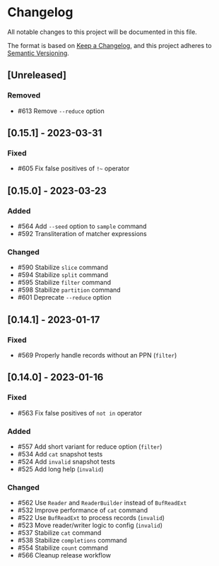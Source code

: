 # Changelog

All notable changes to this project will be documented in this file.

The format is based on [Keep a Changelog](https://keepachangelog.com/en/1.0.0/),
and this project adheres to [Semantic Versioning](https://semver.org/spec/v2.0.0.html).

## [Unreleased]

### Removed

* #613 Remove `--reduce` option

## [0.15.1] - 2023-03-31

### Fixed

* #605 Fix false positives of `!~` operator

## [0.15.0] - 2023-03-23

### Added

* #564 Add `--seed` option to `sample` command
* #592 Transliteration of matcher expressions

### Changed

* #590 Stabilize `slice` command
* #594 Stabilize `split` command
* #595 Stabilize `filter` command
* #598 Stabilize `partition` command
* #601 Deprecate `--reduce` option


## [0.14.1] - 2023-01-17

### Fixed

* #569 Properly handle records without an PPN (`filter`)


## [0.14.0] - 2023-01-16

### Fixed

* #563 Fix false positives of `not in` operator

### Added

* #557 Add short variant for reduce option (`filter`)
* #534 Add `cat` snapshot tests
* #524 Add `invalid` snapshot tests
* #525 Add long help (`invalid`)

### Changed

* #562 Use `Reader` and `ReaderBuilder` instead of `BufReadExt`
* #532 Improve performance of `cat` command
* #522 Use `BufReadExt` to process records (`invalid`)
* #523 Move reader/writer logic to config (`invalid`)
* #537 Stabilize `cat` command
* #538 Stabilize `completions` command
* #554 Stabilize `count` command
* #566 Cleanup release workflow
